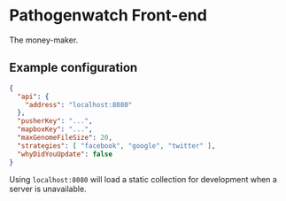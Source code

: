 # Pathogenwatch Front-end

The money-maker.

## Example configuration
```json
{
  "api": {
    "address": "localhost:8080"
  },
  "pusherKey": "...",
  "mapboxKey": "...",
  "maxGenomeFileSize": 20,
  "strategies": [ "facebook", "google", "twitter" ],
  "whyDidYouUpdate": false
}
```
Using `localhost:8080` will load a static collection for development when a server is unavailable.
